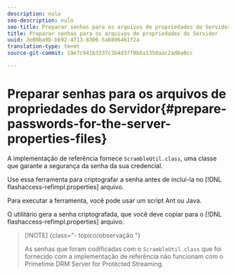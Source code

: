 ```yaml
---
description: nulo
seo-description: nulo
seo-title: Preparar senhas para os arquivos de propriedades do Servidor
title: Preparar senhas para os arquivos de propriedades do Servidor
uuid: 3e00ba9b-b692-4713-8306-5ab896461f2a
translation-type: tm+mt
source-git-commit: 19e7c941b3337c3b4d37f0b6a1350aac2ad8a0cc

---
```



# Preparar senhas para os arquivos de propriedades do Servidor{#prepare-passwords-for-the-server-properties-files}

A implementação de referência fornece `ScrambleUtil.class`, uma classe que garante a segurança da senha da sua credencial.

Use essa ferramenta para criptografar a senha antes de incluí-la no [!DNL flashaccess-refimpl.properties] arquivo.

Para executar a ferramenta, você pode usar um script Ant ou Java.

O utilitário gera a senha criptografada, que você deve copiar para o [!DNL flashaccess-refimpl.properties] arquivo.

>[!NOTE] {class=&quot;- tópico/observação &quot;}
>
>As senhas que foram codificadas com o `ScrambleUtil.class` que foi fornecido com a implementação de referência não funcionam com o Primetime DRM Server for Protected Streaming.
